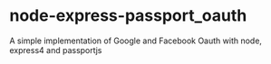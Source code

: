 # node-express-passport_oauth
A simple implementation of Google and Facebook Oauth with node, express4 and passportjs